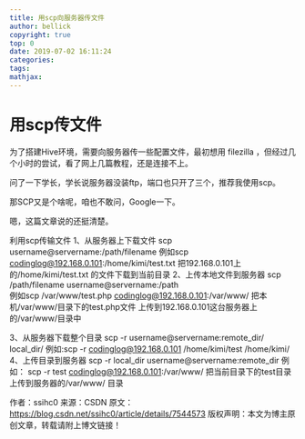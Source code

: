 ```yaml
---
title: 用scp向服务器传文件
author: bellick
copyright: true
top: 0
date: 2019-07-02 16:11:24
categories:
tags:
mathjax:
---
```


# 用scp传文件

为了搭建Hive环境，需要向服务器传一些配置文件，最初想用 filezilla ，但经过几个小时的尝试，看了网上几篇教程，还是连接不上。



问了一下学长，学长说服务器没装ftp，端口也只开了三个，推荐我使用scp。

那SCP又是个啥呢，咱也不敢问，Google一下。

嗯，这篇文章说的还挺清楚。

利用scp传输文件
  1、从服务器上下载文件
  scp username@servername:/path/filename
  例如scp codinglog@192.168.0.101:/home/kimi/test.txt  把192.168.0.101上的/home/kimi/test.txt
  的文件下载到当前目录
  2、上传本地文件到服务器
  scp /path/filename username@servername:/path  
  例如scp /var/www/test.php  codinglog@192.168.0.101:/var/www/  把本机/var/www/目录下的test.php文件
  上传到192.168.0.101这台服务器上的/var/www/目录中

  3、从服务器下载整个目录
      scp -r username@servername:remote_dir/ local_dir/
    例如:scp -r codinglog@192.168.0.101 /home/kimi/test  /home/kimi/  
  4、上传目录到服务器
      scp  -r local_dir username@servername:remote_dir
      例如：
      scp -r test      codinglog@192.168.0.101:/var/www/   把当前目录下的test目录上传到服务器的/var/www/ 目录

作者：ssihc0 
来源：CSDN 
原文：https://blog.csdn.net/ssihc0/article/details/7544573 
版权声明：本文为博主原创文章，转载请附上博文链接！